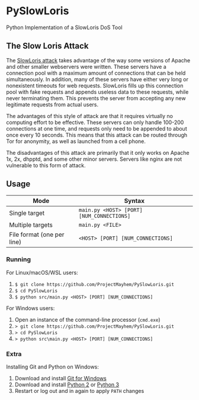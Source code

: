 # PySlowLoris

Python Implementation of a SlowLoris DoS Tool

## The Slow Loris Attack

The [SlowLoris attack][wikipedia_slowloris] takes advantage of the way some versions of Apache and other smaller
webservers were written. These servers have a connection pool with a maximum amount of connections
that can be held simultaneously. In addition, many of these servers have either very long or nonexistent
timeouts for web requests. SlowLoris fills up this connection pool with fake requests and appends
useless data to these requests, while never terminating them. This prevents the server from accepting
any new legitimate requests from actual users.

The advantages of this style of attack are that it requires virtually no computing effort
to be effective. These servers can only handle 100-200 connections at one time, and requests
only need to be appended to about once every 10 seconds. This means that this attack can be
routed through Tor for anonymity, as well as launched from a cell phone.

The disadvantages of this attack are primarily that it only works on Apache 1x, 2x, dhpptd, and
some other minor servers. Servers like nginx are not vulnerable to this form of attack.

## Usage

| Mode                       | Syntax                                    |
|----------------------------|-------------------------------------------|
| Single target              | `main.py <HOST> [PORT] [NUM_CONNECTIONS]` |
| Multiple targets           | `main.py <FILE>`                          |
| File format (one per line) | `<HOST> [PORT] [NUM_CONNECTIONS]`         |

### Running

For Linux/macOS/WSL users:

1. `$ git clone https://github.com/ProjectMayhem/PySlowLoris.git`
2. `$ cd PySlowLoris`
3. `$ python src/main.py <HOST> [PORT] [NUM_CONNECTIONS]`

For Windows users:

1. Open an instance of the command-line processor (`cmd.exe`)
2. `> git clone https://github.com/ProjectMayhem/PySlowLoris.git`
3. `> cd PySlowLoris`
4. `> python src\main.py <HOST> [PORT] [NUM_CONNECTIONS]`

### Extra

Installing Git and Python on Windows:

1. Download and install [Git for Windows][git_scm]
2. Download and install [Python 2][py2_win] or [Python 3][py3_win]<br>
3. Restart or log out and in again to apply `PATH` changes


[wikipedia_slowloris]: https://en.wikipedia.org/wiki/Slowloris_(computer_security)
[py2_win]: https://www.python.org/downloads/release/python-2713/
[py3_win]: https://www.python.org/downloads/release/python-360/
[git_scm]: https://git-for-windows.github.io/
